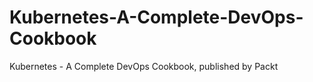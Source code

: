 # Kubernetes-A-Complete-DevOps-Cookbook
Kubernetes - A Complete DevOps Cookbook, published by Packt
